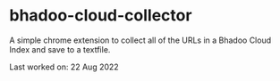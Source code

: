 # bhadoo-cloud-collector
A simple chrome extension to collect all of the URLs in a Bhadoo Cloud Index and save to a textfile.

Last worked on: 22 Aug 2022
